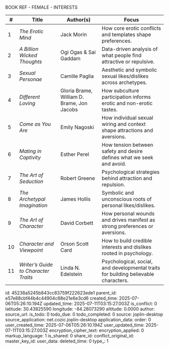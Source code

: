 BOOK REF - FEMALE - INTERESTS 

| #  | **Title**                            | **Author(s)**                              | **Focus**                                                                           |
| -- | ------------------------------------ | ------------------------------------------ | ----------------------------------------------------------------------------------- |
| 1  | *The Erotic Mind*                    | Jack Morin                                 | How core erotic conflicts and templates shape preferences.                          |
| 2  | *A Billion Wicked Thoughts*          | Ogi Ogas & Sai Gaddam                      | Data-driven analysis of what people find attractive or repulsive.                   |
| 3  | *Sexual Personae*                    | Camille Paglia                             | Aesthetic and symbolic sexual likes/dislikes across archetypes.                     |
| 4  | *Different Loving*                   | Gloria Brame, William D. Brame, Jon Jacobs | How subculture participation informs erotic and non-erotic tastes.                  |
| 5  | *Come as You Are*                    | Emily Nagoski                              | How individual sexual wiring and context shape attractions and aversions.           |
| 6  | *Mating in Captivity*                | Esther Perel                               | How tension between safety and desire defines what we seek and avoid.               |
| 7  | *The Art of Seduction*               | Robert Greene                              | Psychological strategies behind attraction and repulsion.                           |
| 8  | *The Archetypal Imagination*         | James Hollis                               | Symbolic and unconscious roots of personal likes/dislikes.                          |
| 9  | *The Art of Character*               | David Corbett                              | How personal wounds and drives manifest as strong preferences or aversions.         |
| 10 | *Character and Viewpoint*            | Orson Scott Card                           | How to build credible interests and dislikes rooted in psychology.                  |
| 11 | *Writer’s Guide to Character Traits* | Linda N. Edelstein                         | Psychological, social, and developmental traits for building believable characters. |


id: 45238a5245b843cc83759f222623ede1
parent_id: e57e88cbf44b4c44904c68e21e6e3cd6
created_time: 2025-07-06T05:26:10.194Z
updated_time: 2025-07-11T03:15:27.003Z
is_conflict: 0
latitude: 30.43825590
longitude: -84.28073290
altitude: 0.0000
author: 
source_url: 
is_todo: 0
todo_due: 0
todo_completed: 0
source: joplin-desktop
source_application: net.cozic.joplin-desktop
application_data: 
order: 0
user_created_time: 2025-07-06T05:26:10.194Z
user_updated_time: 2025-07-11T03:15:27.003Z
encryption_cipher_text: 
encryption_applied: 0
markup_language: 1
is_shared: 0
share_id: 
conflict_original_id: 
master_key_id: 
user_data: 
deleted_time: 0
type_: 1